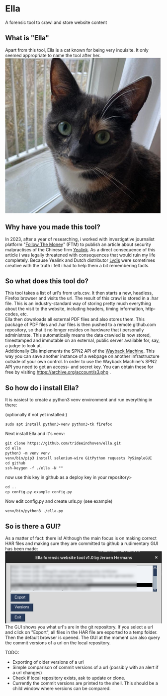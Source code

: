# Ella
A forensic tool to crawl and store website content

## What is "Ella"
Apart from this tool, Ella is a cat known for being very inquisite. It only seemed appropriate to name the tool after her.  
![Ella the cat](ella.jpg "Ella the cat")
## Why have you made this tool?
In 2023, after a year of researching, i worked with investigative journalist platform "[Follow The Money](https://www.ftm.eu "Follow The Money")" (FTM) to publish an article about security malpractises of the Chinese firm [Yealink](https://www.yealink.com "Yealink").
As a direct consequence of this article i was legally threatened with consequences that would ruin my life completely.
Because Yealink and Dutch distributor [Lydis](https://www.lydis.nl "Lydis") were sometimes creative with the truth i felt i had to help them a bit remembering facts.
## So what does this tool do?
This tool takes a list of url's from urls.csv. It then starts a new, headless, Firefox browser and visits the url. The result of this crawl is stored in a .har file. This is an industry-standard way of storing pretty much everything about the visit to the website, including headers, timing information, http-codes, etc.   
Ella then downloads all external PDF files and also stores them. This package of PDF files and .har files is then pushed to a remote github.com repository, so that it no longer resides on hardware that i personally administrate. This automatically means the data crawled is now stored, timestamped and immutable on an external, public server available for, say, a judge to look at.   
Additionally Ella implements the SPN2 API of the [Wayback Machine](https://web.archive.org/). This way you can save another instance of a webpage on another infrastructure outside of your own control. In order to use the Wayback Machine's SPN2 API you need to get an access- and secret key. You can obtain these for free by visiting https://archive.org/account/s3.php .
## So how do i install Ella?
It is easiest to create a python3 venv environment and run everything in there:

(optionally if not yet installed:)

    sudo apt install python3-venv python3-tk firefox
Next install Ella and it's venv:

    git clone https://github.com/trideeindhoven/ella.git
    cd ella
    python3 -m venv venv
    venv/bin/pip3 install selenium-wire GitPython requests PySimpleGUI
    cd github
    ssh-keygen -f ./ella -N ""
now use this key in github as a deploy key in your repository>

    cd ..
    cp config.py.example config.py
Now edit config.py and
create urls.py (see example)

    venv/bin/python3 ./ella.py

## So is there a GUI?
As a matter of fact: there is! Although the main focus is on making correct HAR files and making sure they are committed to github a rudimentary GUI has been made:   
![Main window](screenshot1.png "Main window")  
The GUI shows you what url's are in the git repository. If you select a url and click on "Export", all files in the HAR file are exported to a temp folder. Then the default browser is opened.
The GUI at the moment can also query the commit versions of a url on the local repository.

TODO:
- Exporting of older versions of a url
- Simple comparison of commit versions of a url (possibly with an alert if a url changes)
- Check if local repository exists, ask to update or clone.
- Currently the commit versions are printed to the shell. This should be a child window where versions can be compared.
